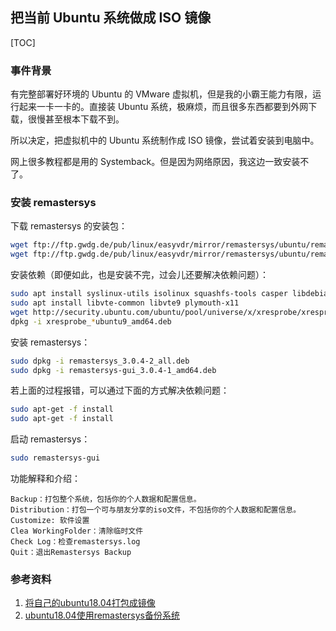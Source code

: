 ## 把当前 Ubuntu 系统做成 ISO 镜像

[TOC]

### 事件背景

有完整部署好环境的 Ubuntu 的 VMware 虚拟机，但是我的小霸王能力有限，运行起来一卡一卡的。直接装 Ubuntu 系统，极麻烦，而且很多东西都要到外网下载，很慢甚至根本下载不到。

所以决定，把虚拟机中的 Ubuntu 系统制作成 ISO 镜像，尝试着安装到电脑中。

网上很多教程都是用的 Systemback。但是因为网络原因，我这边一致安装不了。

### 安装 remastersys

下载 remastersys 的安装包：

```bash
wget ftp://ftp.gwdg.de/pub/linux/easyvdr/mirror/remastersys/ubuntu/remastersys/remastersys_3.0.4-2_all.deb
wget ftp://ftp.gwdg.de/pub/linux/easyvdr/mirror/remastersys/ubuntu/remastersys-gui/remastersys-gui_3.0.4-1_amd64.deb
```

安装依赖（即便如此，也是安装不完，过会儿还要解决依赖问题）：

```bash
sudo apt install syslinux-utils isolinux squashfs-tools casper libdebian-installer4 ubiquity-frontend-debconf user-setup discover
sudo apt install libvte-common libvte9 plymouth-x11
wget http://security.ubuntu.com/ubuntu/pool/universe/x/xresprobe/xresprobe_0.4.24ubuntu9_amd64.deb
dpkg -i xresprobe_*ubuntu9_amd64.deb
```

安装 remastersys：

```bash
sudo dpkg -i remastersys_3.0.4-2_all.deb
sudo dpkg -i remastersys-gui_3.0.4-1_amd64.deb
```

若上面的过程报错，可以通过下面的方式解决依赖问题：

```bash
sudo apt-get -f install
sudo apt-get -f install
```

启动 remastersys：

```bash
sudo remastersys-gui
```

功能解释和介绍：

```
Backup：打包整个系统，包括你的个人数据和配置信息。
Distribution：打包一个可与朋友分享的iso文件，不包括你的个人数据和配置信息。
Customize: 软件设置
Clea WorkingFolder：清除临时文件
Check Log：检查remastersys.log
Quit：退出Remastersys Backup
```



### 参考资料

1. [将自己的ubuntu18.04打包成镜像](https://blog.csdn.net/weixin_38280090/article/details/83927091?utm_source=distribute.pc_relevant.none-task)
2. [ubuntu18.04使用remastersys备份系统](https://juejin.im/post/5c6a4843f265da2db1560b2e)

